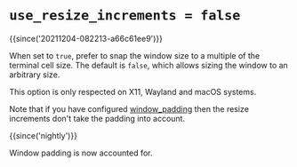 # `use_resize_increments = false`

{{since('20211204-082213-a66c61ee9')}}

When set to `true`, prefer to snap the window size to a multiple of the
terminal cell size. The default is `false`, which allows sizing the window to
an arbitrary size.

This option is only respected on X11, Wayland and macOS systems.

Note that if you have configured [window_padding](window_padding.md) then the
resize increments don't take the padding into account.

{{since('nightly')}}

Window padding is now accounted for.
